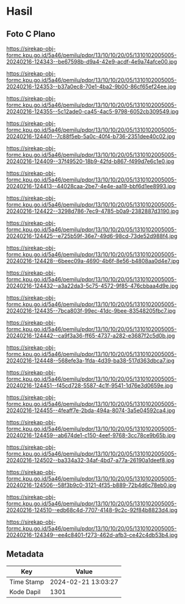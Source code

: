 # Hasil

## Foto C Plano

https://sirekap-obj-formc.kpu.go.id/5a46/pemilu/pdpr/13/10/10/20/05/1310102005005-20240216-124343--be67598b-d9a4-42e9-acdf-4e9a74afce00.jpg

https://sirekap-obj-formc.kpu.go.id/5a46/pemilu/pdpr/13/10/10/20/05/1310102005005-20240216-124353--b37a0ec8-70e1-4ba2-9b00-86cf65ef24ee.jpg

https://sirekap-obj-formc.kpu.go.id/5a46/pemilu/pdpr/13/10/10/20/05/1310102005005-20240216-124355--5c12ade0-ca45-4ac5-9798-6052cb309549.jpg

https://sirekap-obj-formc.kpu.go.id/5a46/pemilu/pdpr/13/10/10/20/05/1310102005005-20240216-124401--7c88f5eb-5a0c-40f4-b736-2351dee40c02.jpg

https://sirekap-obj-formc.kpu.go.id/5a46/pemilu/pdpr/13/10/10/20/05/1310102005005-20240216-124409--37f49520-18b9-42fd-b867-f499d7e6c1e0.jpg

https://sirekap-obj-formc.kpu.go.id/5a46/pemilu/pdpr/13/10/10/20/05/1310102005005-20240216-124413--44028caa-2be7-4e4e-aa19-bbf6d1ee8993.jpg

https://sirekap-obj-formc.kpu.go.id/5a46/pemilu/pdpr/13/10/10/20/05/1310102005005-20240216-124422--3298d786-7ec9-4785-b0a9-2382887d3190.jpg

https://sirekap-obj-formc.kpu.go.id/5a46/pemilu/pdpr/13/10/10/20/05/1310102005005-20240216-124425--e725b59f-36e7-49d6-98cd-73de52d988f4.jpg

https://sirekap-obj-formc.kpu.go.id/5a46/pemilu/pdpr/13/10/10/20/05/1310102005005-20240216-124428--6beec09a-4690-4b6f-8e56-b4808aa0d4e7.jpg

https://sirekap-obj-formc.kpu.go.id/5a46/pemilu/pdpr/13/10/10/20/05/1310102005005-20240216-124432--a3a22da3-5c75-4572-9f85-476cbbaa4d9e.jpg

https://sirekap-obj-formc.kpu.go.id/5a46/pemilu/pdpr/13/10/10/20/05/1310102005005-20240216-124435--7bca803f-99ec-41dc-9bee-83548205fbc7.jpg

https://sirekap-obj-formc.kpu.go.id/5a46/pemilu/pdpr/13/10/10/20/05/1310102005005-20240216-124442--ca9f3a36-ff65-4737-a282-e3687f2c5d0b.jpg

https://sirekap-obj-formc.kpu.go.id/5a46/pemilu/pdpr/13/10/10/20/05/1310102005005-20240216-124448--568efe3a-1fda-4d39-ba38-517d363dbca7.jpg

https://sirekap-obj-formc.kpu.go.id/5a46/pemilu/pdpr/13/10/10/20/05/1310102005005-20240216-124451--f45cd728-5587-4c1f-9541-1d76e3d0659e.jpg

https://sirekap-obj-formc.kpu.go.id/5a46/pemilu/pdpr/13/10/10/20/05/1310102005005-20240216-124455--4feaff7e-2bda-494a-8074-3a5e04592ca4.jpg

https://sirekap-obj-formc.kpu.go.id/5a46/pemilu/pdpr/13/10/10/20/05/1310102005005-20240216-124459--ab674de1-c150-4eef-9768-3cc78ce9b65b.jpg

https://sirekap-obj-formc.kpu.go.id/5a46/pemilu/pdpr/13/10/10/20/05/1310102005005-20240216-124502--ba334a32-34af-4bd7-a77a-26190a1deef8.jpg

https://sirekap-obj-formc.kpu.go.id/5a46/pemilu/pdpr/13/10/10/20/05/1310102005005-20240216-124506--58f3b9c0-3121-4f35-b889-72b4d6c78eb0.jpg

https://sirekap-obj-formc.kpu.go.id/5a46/pemilu/pdpr/13/10/10/20/05/1310102005005-20240216-124510--edb68c4d-7707-4148-9c2c-92f84b8823d4.jpg

https://sirekap-obj-formc.kpu.go.id/5a46/pemilu/pdpr/13/10/10/20/05/1310102005005-20240216-124349--ee4c8401-f273-462d-afb3-ce42c4db53b4.jpg


## Metadata

| Key        | Value               |
| ---------- | ------------------- |
| Time Stamp | 2024-02-21 13:03:27 |
| Kode Dapil | 1301                |



